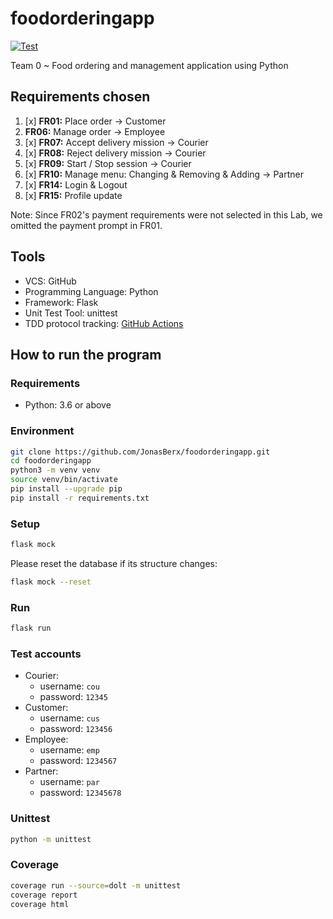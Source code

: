 # foodorderingapp

[![Test](https://github.com/JonasBerx/foodorderingapp/actions/workflows/python-test.yml/badge.svg)](https://github.com/JonasBerx/foodorderingapp/actions/workflows/python-test.yml)

Team 0 ~ Food ordering and management application using Python

## Requirements chosen

1. [x] **FR01:** Place order -> Customer
2. **FR06:** Manage order -> Employee
3. [x] **FR07:** Accept delivery mission -> Courier
4. [x] **FR08:** Reject delivery mission -> Courier
5. [x] **FR09:** Start / Stop session -> Courier
6. [x] **FR10:** Manage menu: Changing & Removing & Adding -> Partner
7. [x] **FR14:** Login & Logout 
8. [x] **FR15:** Profile update

Note: Since FR02's payment requirements were not selected in this Lab, we omitted the payment prompt in FR01.

## Tools

- VCS: GitHub
- Programming Language: Python
- Framework: Flask
- Unit Test Tool: unittest
- TDD protocol tracking: [GitHub Actions](https://github.com/JonasBerx/foodorderingapp/actions/workflows/python-test.yml)

## How to run the program

### Requirements

- Python: 3.6 or above

### Environment

```bash
git clone https://github.com/JonasBerx/foodorderingapp.git
cd foodorderingapp
python3 -m venv venv
source venv/bin/activate
pip install --upgrade pip
pip install -r requirements.txt
```

### Setup

```bash
flask mock
```

Please reset the database if its structure changes:

```bash
flask mock --reset
```

### Run

```bash
flask run
```

### Test accounts

- Courier:
    - username: `cou`
    - password: `12345`
- Customer:
    - username: `cus`
    - password: `123456`
- Employee:
    - username: `emp`
    - password: `1234567`
- Partner:
    - username: `par`
    - password: `12345678`


### Unittest 

```bash
python -m unittest
```

### Coverage 

```bash
coverage run --source=dolt -m unittest
coverage report
coverage html
```
